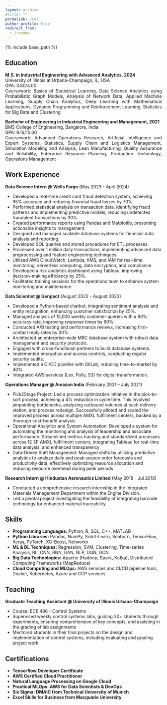 ```yaml
---
layout: archive
#title: ""
permalink: /cv/
author_profile: true
redirect_from:
  - /resume
---
```


{% include base_path %}

## Education

<p align="justify">
<b>M.S. in Industrial Engineering with Advanced Analytics, 2024</b><br>
University of Illinois at Urbana-Champaign, IL, USA<br>
GPA: 3.80/4.00<br>
Coursework: Basics of Statistical Learning, Data Science Analytics using Probabilistic Graph Models, Analysis of Network Data, Applied Machine Learning, Supply Chain Analytics, Deep Learning with Mathematical Applications, Dynamic Programming and Reinforcement Learning, Statistics for Big Data and Clustering
</p>

<p align="justify">
<b>Bachelor of Engineering in Industrial Engineering and Management, 2021</b><br>
BMS College of Engineering, Bangalore, India<br>
GPA: 9.16/10.00<br>
Coursework: Advanced Operations Research, Artificial Intelligence and Expert Systems, Statistics, Supply Chain and Logistics Management, Simulation Modeling and Analysis, Lean Manufacturing, Quality Assurance and Reliability, Enterprise Resource Planning, Production Technology, Operations Management
</p>

## Work Experience

<p align="justify">
<b>Data Science Intern @ Wells Fargo</b> (May 2023 - April 2024)<br>
<ul>
  <li>Developed a real-time credit card fraud detection system, achieving 95% accuracy and reducing financial fraud losses by 70%.</li>
  <li>Performed statistical analysis on transaction data, identifying fraud patterns and implementing predictive models, reducing undetected fraudulent transactions by 30%.</li>
  <li>Created performance reports using Pandas and Matplotlib, presenting actionable insights to management.</li>
  <li>Designed and managed scalable database systems for financial data analysis and reporting.</li>
  <li>Developed SQL queries and stored procedures for ETL processes.</li>
  <li>Processed over 1 million daily transactions, implementing advanced data preprocessing and feature engineering techniques.</li>
  <li>Utilized AWS CloudWatch, Lambda, KMS, and IAM for real-time monitoring, serverless computing, data encryption, and compliance.</li>
  <li>Developed a risk analytics dashboard using Tableau, improving decision-making efficiency by 25%.</li>
  <li>Facilitated training sessions for the operations team to enhance system monitoring and maintenance.</li>
</ul>
</p>

<p align="justify">
<b>Data Scientist @ Genpact</b> (August 2022 - August 2023)<br>
<ul>
  <li>Developed a Python-based chatbot, integrating sentiment analysis and entity recognition, enhancing customer satisfaction by 25%.</li>
  <li>Managed analysis of 15,000 weekly customer queries with a 90% accuracy rate, improving response times by 60%.</li>
  <li>Conducted A/B testing and performance reviews, increasing first-contact reply rates by 30%.</li>
  <li>Architected an enterprise-wide MRC database system with robust data management and security protocols.</li>
  <li>Engaged with cross-functional partners to build database systems.</li>
  <li>Implemented encryption and access controls, conducting regular security audits.</li>
  <li>Implemented a CI/CD pipeline with GitLab, reducing time-to-market by 40%.</li>
  <li>Integrated AWS services (Lex, Polly, S3) for digital transformation.</li>
</ul>
</p>

<p align="justify">
<b>Operations Manager @ Amazon India</b> (February 2021 – July 2021)<br>
<ul>
  <li>Pick2Stage Project: Led a process optimization initiative in the pick-to-sort process, achieving a 4% reduction in cycle time. This involved pinpointing bottlenecks, analyzing outbound volumes at each delivery station, and process redesign. Successfully piloted and scaled the improved process across multiple AMXL fulfillment centers, backed by a thorough cost-benefit analysis</li>
  <li>Operational Analytics and System Automation: Developed a system for automating the monitoring and analysis of leadership and associate performance. Streamlined metrics tracking and standardized processes across 12 3P AMXL fulfillment centers, integrating Tableau for real-time data analysis, and enhanced transparency</li>
  <li>Data-Driven Shift Management: Managed shifts by utilizing predictive analytics to analyze daily and peak season order forecasts and productivity data, effectively optimizing resource allocation and reducing resource overhead during peak periods</li>
</ul>
</p>

<p align="justify">
<b>Research Intern @ Hindustan Aeronautics Limited</b> (May 2018 - Jul 2018)<br>
<ul>
  <li>Conducted a comprehensive research internship in the Integrated Materials Management Department within the Engine Division.</li>
  <li>Led a pivotal project investigating the feasibility of integrating barcode technology for enhanced material traceability.</li>
</ul>
</p>

## Skills

<p align="justify">
<ul>
  <li><b>Programming Languages:</b> Python, R, SQL, C++, MATLAB</li>
  <li><b>Python Libraries:</b> Pandas, NumPy, Scikit-Learn, Seaborn, TensorFlow, Keras, PyTorch, XG-Boost, Networkx</li>
  <li><b>ML & DL Techniques:</b> Regression, SVM, Clustering, Time-series Analysis, RL, CNN, RNN, GAN, NLP, DQN, GCN</li>
  <li><b>Big Data Technologies:</b> Apache (Hadoop, Spark, Kafka), Distributed Computing Frameworks (MapReduce)</li>
  <li><b>Cloud Computing and MLOps:</b> AWS services and CI/CD pipeline tools, Docker, Kubernetes, Azure and GCP services</li>
</ul>
</p>

## Teaching

<p align="justify">
<b>Graduate Teaching Assistant @ University of Illinois Urbana-Champaign</b><br>
<ul>
  <li>Course: ECE 486 - Control Systems</li>
  <li>Supervised weekly control systems labs, guiding 30+ students through experiments, ensuring comprehension of key concepts, and assisting in the grading of lab assignments</li>
  <li>Mentored students in their final projects on the design and implementation of control systems, including evaluating and grading project work</li>
</ul>
</p>

## Certifications

<p align="justify">
<ul>
  <li><b>Tensorflow Developer Certificate</b></li>
  <li><b>AWS Certified Cloud Practitioner</b></li>
  <li><b>Natural Language Processing on Google Cloud</b></li>
  <li><b>Practical MLOps: AWS for Data Scientists & DevOps</b></li>
  <li><b>Six Sigma: DMAIC from Technical University of Munich</b></li>
  <li><b>Excel Skills for Business from Macquarie University</b></li>
</ul>
</p>



  
